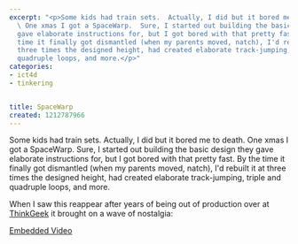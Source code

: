```yaml
---
excerpt: "<p>Some kids had train sets.  Actually, I did but it bored me to death.
  \ One xmas I got a SpaceWarp.  Sure, I started out building the basic design they
  gave elaborate instructions for, but I got bored with that pretty fast.  By the
  time it finally got dismantled (when my parents moved, natch), I'd rebuilt it at
  three times the designed height, had created elaborate track-jumping, triple and
  quadruple loops, and more.</p>"
categories:
- ict4d
- tinkering


title: SpaceWarp
created: 1212787966
---
```

<p>Some kids had train sets.  Actually, I did but it bored me to death.  One xmas I got a SpaceWarp.  Sure, I started out building the basic design they gave elaborate instructions for, but I got bored with that pretty fast.  By the time it finally got dismantled (when my parents moved, natch), I'd rebuilt it at three times the designed height, had created elaborate track-jumping, triple and quadruple loops, and more.</p>

<p>When I saw this reappear after years of being out of production over at <a href="https://www.thinkgeek.com/geektoys/japanfan/a4b4/">ThinkGeek</a> it brought on a wave of nostalgia:</p>

<p><p class="citation"><a href="https://www.thinkgeek.com/geektoys/japanfan/a4b4/">Embedded Video</a></p></p>
